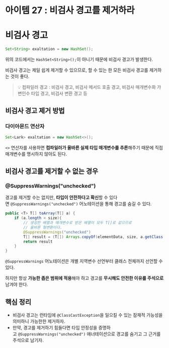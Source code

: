 # 아이템 27 : 비검사 경고를 제거하라

# 비검사 경고

```java
Set<String> exaltation = new HashSet();
```

위의 코드에서는 `HashSet<String>();`이 아니기 때문에 비검사 경고가 발생한다. 

비검사 경고는 제일 쉽게 제거할 수 있으므로, 할 수 있는 한 모든 비검사 경고를 제거하는 것이 좋다.


> 💡 컴파일러 경고 : 비검사 경고, 비검사 메서드 호출 경고, 비검사 매개변수화 가변인수 타입 경고, 비검사 변환 경고 등

## 비검사 경고 제거 방법

### 다이아몬드 연산자

```java
Set<Lark> exaltation = new HashSet<>();
```

`<>` 연산자를 사용하면 **컴파일러가 올바른 실제 타입 매개변수를 추론**해주기 때문에 직접 매개변수를 명시하지 않아도 된다.

## 비검사 경고를 제거할 수 없는 경우

### **@SuppressWarnings("unchecked")**

경고를 제거할 수는 없지만, **타입이 안전하다고 확신**할 수 있다면 `@SuppressWarnings("unchecked")` 어노테이션을 통해 경고를 숨길 수 있다.

```java
public <T> T[] toArray(T[] a) {
    if (a.length < size){
        // 생성한 배열과 매개변수로 받은 배열이 모두 T[]로 같으므로
        // 올바른 형변환이다.
        @SuppressWarnings("unchecked") 
        T[] result = (T[]) Arrays.copyOf(elementData, size, a.getClass()); 
        return result
    }
}
```

`@SuppressWarnings` 어노테이션은 개별 지역변수 선언부터 클래스 전체까지 선언할 수 있다.

하지만 항상 **가능한 좁은 범위에 적용**해야 하고 경고를 **무시해도 안전한 이유를 주석으로** 남겨야 한다.

## 핵심 정리

- 비검사 경고는 런타임에 `@ClassCastException`을 일으킬 수 있는 잠재적 가능성을 의미하니 가능한한 제거하자.
- 만약, 경고를 제거하기 힘들다면 타입 안정성을 증명하고 `@SuppressWarnings("unchecked")` 애너테이션으로 경고를 숨기고 그 근거를 주석으로 남기자.